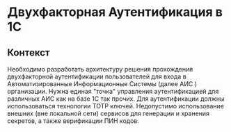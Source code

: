 # Двухфакторная Аутентификация в 1С #
## Контекст
Необходимо разработать архитектуру решения прохождения двухфакторной аутентификации пользователей для входа в Автоматизированные Информационные Системы (далее АИС ) организации.
Нужна единая "точка" управления аутентификацией для различных АИС как на базе 1С так прочих.
Для аутентификации должны использоваться технологии ТОТР ключей.
Недопустимо использование внешних (вне локальной сети) сервисов для генерации и хранения секретов, а также верификации ПИН кодов.    
